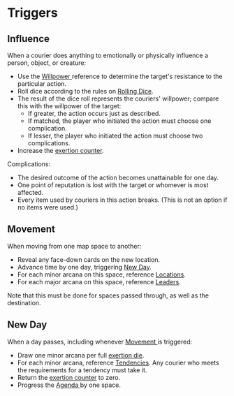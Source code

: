# Triggers

## Influence

When a courier does anything to emotionally or physically influence a person, object, or creature:

* Use the [Willpower ](../reference/animistic-will.md)reference to determine the target's resistance to the particular action.
* Roll dice according to the rules on [Rolling Dice](rolling-dice.md).
* The result of the dice roll represents the couriers' willpower; compare this with the willpower of the target:
  * If greater, the action occurs just as described.
  * If matched, the player who initiated the action must choose one complication.
  * If lesser, the player who initiated the action must choose two complications.
* Increase the [exertion counter](exertion.md).

Complications:

* The desired outcome of the action becomes unattainable for one day.
* One point of reputation is lost with the target or whomever is most affected.
* Every item used by couriers in this action breaks. \(This is not an option if no items were used.\)

## Movement

When moving from one map space to another:

* Reveal any face-down cards on the new location.
* Advance time by one day, triggering [New Day](triggers.md#new-day).
* For each minor arcana on this space, reference [Locations](../reference/locations.md).
* For each major arcana on this space, reference [Leaders](../reference/leaders.md).

Note that this must be done for spaces passed through, as well as the destination.

## New Day

When a day passes, including whenever [Movement ](triggers.md#movement)is triggered:

* Draw one minor arcana per full [exertion die](exertion.md).
* For each minor arcana, reference [Tendencies](../reference/tendencies.md). Any courier who meets the requirements for a tendency must take it.
* Return the [exertion counter](exertion.md) to zero.
* Progress the [Agenda ](agenda.md)by one space.

